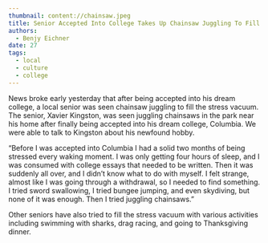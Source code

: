 ```yaml
---
thumbnail: content://chainsaw.jpeg
title: Senior Accepted Into College Takes Up Chainsaw Juggling To Fill Stress Vacuum
authors:
  - Benjy Eichner
date: 27
tags:
  - local
  - culture
  - college
---
```


News broke early yesterday that after being accepted into his dream college, a local senior was seen chainsaw juggling to fill the stress vacuum. The senior, Xavier Kingston, was seen juggling chainsaws in the park near his home after finally being accepted into his dream college, Columbia. We were able to talk to Kingston about his newfound hobby.

“Before I was accepted into Columbia I had a solid two months of being stressed every waking moment. I was only getting four hours of sleep, and I was consumed with college essays that needed to be written. Then it was suddenly all over, and I didn’t know what to do with myself. I felt strange, almost like I was going through a withdrawal, so I needed to find something. I tried sword swallowing, I tried bungee jumping, and even skydiving, but none of it was enough. Then I tried juggling chainsaws.”

Other seniors have also tried to fill the stress vacuum with various activities including swimming with sharks, drag racing, and going to Thanksgiving dinner.